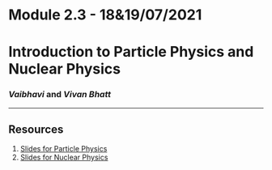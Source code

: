 # Module 2.3 - 18&19/07/2021

# Introduction to Particle Physics and Nuclear Physics

### _Vaibhavi_ and _Vivan Bhatt_

---

## Resources

1. [Slides for Particle Physics](./introduction-to-particle-physics.pdf)
2. [Slides for Nuclear Physics](./introduction-to-nuclear-physics.pdf)
